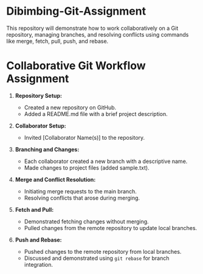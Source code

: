 # Dibimbing-Git-Assignment
This repository will demonstrate how to work collaboratively on a Git repository, managing branches, and resolving conflicts using commands like merge, fetch, pull, push, and rebase.

# Collaborative Git Workflow Assignment

1. **Repository Setup:**
   - Created a new repository on GitHub.
   - Added a README.md file with a brief project description.

2. **Collaborator Setup:**
   - Invited [Collaborator Name(s)] to the repository.

3. **Branching and Changes:**
   - Each collaborator created a new branch with a descriptive name.
   - Made changes to project files (added sample.txt).

4. **Merge and Conflict Resolution:**
   - Initiating merge requests to the main branch.
   - Resolving conflicts that arose during merging.

5. **Fetch and Pull:**
   - Demonstrated fetching changes without merging.
   - Pulled changes from the remote repository to update local branches.

6. **Push and Rebase:**
   - Pushed changes to the remote repository from local branches.
   - Discussed and demonstrated using `git rebase` for branch integration.

